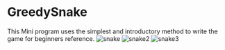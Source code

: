 # GreedySnake
 This Mini program uses the simplest and introductory method to write the game for beginners reference.
![snake](https://user-images.githubusercontent.com/67001949/185079343-eea1060f-2f11-4e51-ac9f-14851b4a8cfc.png)
![snake2](https://user-images.githubusercontent.com/67001949/185079573-00114efd-1a2d-4bb1-9869-738c524db91f.png)
![snake3](https://user-images.githubusercontent.com/67001949/185079612-f47a18c0-690b-4f92-aa38-0a48e8c452bd.png)
